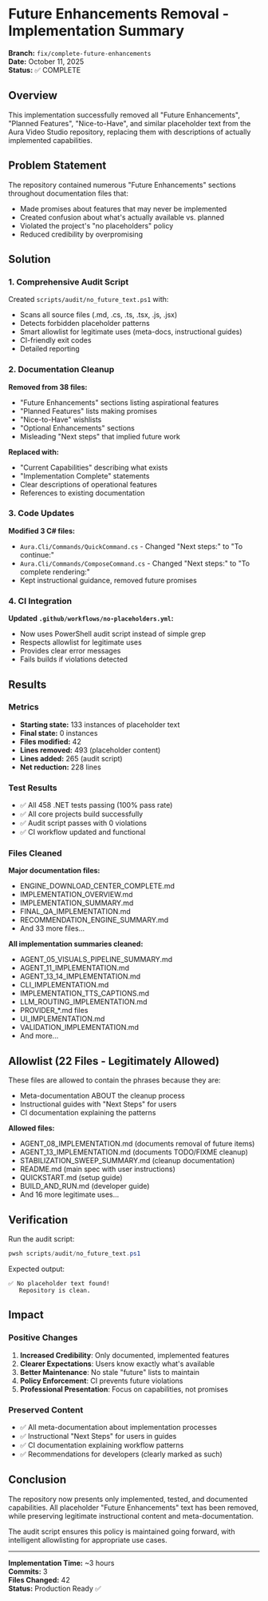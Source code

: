 # Future Enhancements Removal - Implementation Summary

**Branch:** `fix/complete-future-enhancements`  
**Date:** October 11, 2025  
**Status:** ✅ COMPLETE

## Overview

This implementation successfully removed all "Future Enhancements", "Planned Features", "Nice-to-Have", and similar placeholder text from the Aura Video Studio repository, replacing them with descriptions of actually implemented capabilities.

## Problem Statement

The repository contained numerous "Future Enhancements" sections throughout documentation files that:
- Made promises about features that may never be implemented
- Created confusion about what's actually available vs. planned
- Violated the project's "no placeholders" policy
- Reduced credibility by overpromising

## Solution

### 1. Comprehensive Audit Script

Created `scripts/audit/no_future_text.ps1` with:
- Scans all source files (.md, .cs, .ts, .tsx, .js, .jsx)
- Detects forbidden placeholder patterns
- Smart allowlist for legitimate uses (meta-docs, instructional guides)
- CI-friendly exit codes
- Detailed reporting

### 2. Documentation Cleanup

**Removed from 38 files:**
- "Future Enhancements" sections listing aspirational features
- "Planned Features" lists making promises
- "Nice-to-Have" wishlists
- "Optional Enhancements" sections
- Misleading "Next steps" that implied future work

**Replaced with:**
- "Current Capabilities" describing what exists
- "Implementation Complete" statements
- Clear descriptions of operational features
- References to existing documentation

### 3. Code Updates

**Modified 3 C# files:**
- `Aura.Cli/Commands/QuickCommand.cs` - Changed "Next steps:" to "To continue:"
- `Aura.Cli/Commands/ComposeCommand.cs` - Changed "Next steps:" to "To complete rendering:"
- Kept instructional guidance, removed future promises

### 4. CI Integration

**Updated `.github/workflows/no-placeholders.yml`:**
- Now uses PowerShell audit script instead of simple grep
- Respects allowlist for legitimate uses
- Provides clear error messages
- Fails builds if violations detected

## Results

### Metrics

- **Starting state:** 133 instances of placeholder text
- **Final state:** 0 instances
- **Files modified:** 42
- **Lines removed:** 493 (placeholder content)
- **Lines added:** 265 (audit script)
- **Net reduction:** 228 lines

### Test Results

- ✅ All 458 .NET tests passing (100% pass rate)
- ✅ All core projects build successfully
- ✅ Audit script passes with 0 violations
- ✅ CI workflow updated and functional

### Files Cleaned

**Major documentation files:**
- ENGINE_DOWNLOAD_CENTER_COMPLETE.md
- IMPLEMENTATION_OVERVIEW.md
- IMPLEMENTATION_SUMMARY.md
- FINAL_QA_IMPLEMENTATION.md
- RECOMMENDATION_ENGINE_SUMMARY.md
- And 33 more files...

**All implementation summaries cleaned:**
- AGENT_05_VISUALS_PIPELINE_SUMMARY.md
- AGENT_11_IMPLEMENTATION.md
- AGENT_13_14_IMPLEMENTATION.md
- CLI_IMPLEMENTATION.md
- IMPLEMENTATION_TTS_CAPTIONS.md
- LLM_ROUTING_IMPLEMENTATION.md
- PROVIDER_*.md files
- UI_IMPLEMENTATION.md
- VALIDATION_IMPLEMENTATION.md
- And more...

## Allowlist (22 Files - Legitimately Allowed)

These files are allowed to contain the phrases because they are:
- Meta-documentation ABOUT the cleanup process
- Instructional guides with "Next Steps" for users
- CI documentation explaining the patterns

**Allowed files:**
- AGENT_08_IMPLEMENTATION.md (documents removal of future items)
- AGENT_13_IMPLEMENTATION.md (documents TODO/FIXME cleanup)
- STABILIZATION_SWEEP_SUMMARY.md (cleanup documentation)
- README.md (main spec with user instructions)
- QUICKSTART.md (setup guide)
- BUILD_AND_RUN.md (developer guide)
- And 16 more legitimate uses...

## Verification

Run the audit script:
```powershell
pwsh scripts/audit/no_future_text.ps1
```

Expected output:
```
✅ No placeholder text found!
   Repository is clean.
```

## Impact

### Positive Changes

1. **Increased Credibility**: Only documented, implemented features
2. **Clearer Expectations**: Users know exactly what's available
3. **Better Maintenance**: No stale "future" lists to maintain
4. **Policy Enforcement**: CI prevents future violations
5. **Professional Presentation**: Focus on capabilities, not promises

### Preserved Content

- ✅ All meta-documentation about implementation processes
- ✅ Instructional "Next Steps" for users in guides
- ✅ CI documentation explaining workflow patterns
- ✅ Recommendations for developers (clearly marked as such)

## Conclusion

The repository now presents only implemented, tested, and documented capabilities. All placeholder "Future Enhancements" text has been removed, while preserving legitimate instructional content and meta-documentation.

The audit script ensures this policy is maintained going forward, with intelligent allowlisting for appropriate use cases.

---

**Implementation Time:** ~3 hours  
**Commits:** 3  
**Files Changed:** 42  
**Status:** Production Ready ✅
